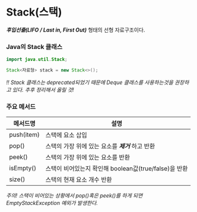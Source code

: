 # Stack(스택)

**_후입선출(LIFO / Last in, First Out)_** 형태의 선형 자료구조이다.

### Java의 Stack 클래스

```java
import java.util.Stack;

Stack<자료형> stack = new Stack<>();
```

_!! Stack 클래스는 deprecated되었기 때문에 Deque 클래스를 사용하는것을 권장하고 있다. 추후 정리해서 올릴 것!_

### 주요 메서드

| 메서드명   | 설명                                                  |
| ---------- | ----------------------------------------------------- |
| push(item) | 스택에 요소 삽입                                      |
| pop()      | 스택의 가장 위에 있는 요소를 **_제거_** 하고 반환     |
| peek()     | 스택의 가장 위에 있는 요소를 반환                     |
| isEmpty()  | 스택이 비어있는지 확인해 boolean값(true/false)을 반환 |
| size()     | 스택의 현재 요소 개수 반환                            |

_주의! 스택이 비어있는 상황에서 pop()혹은 peek()를 하게 되면 EmptyStackException 예외가 발생한다._
